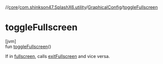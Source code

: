 //[core](../../../index.md)/[com.shinkson47.SplashX6.utility](../index.md)/[GraphicalConfig](index.md)/[toggleFullscreen](toggle-fullscreen.md)

# toggleFullscreen

[jvm]\
fun [toggleFullscreen](toggle-fullscreen.md)()

If in [fullscreen](fullscreen.md), calls [exitFullscreen](exit-fullscreen.md) and vice versa.
